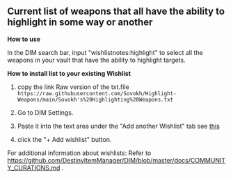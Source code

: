 ## Current list of weapons that all have the ability to highlight in some way or another ##

**How to use**

In the DIM search bar, input "wishlistnotes:highlight" to select all the weapons in your vault that have the ability to highlight targets.


**How to install list to your existing Wishlist**

1. copy the link Raw version of the txt.file  
``https://raw.githubusercontent.com/Sovokh/Highlight-Weapons/main/Sovokh's%20Highlighting%20Weapons.txt``

2. Go to DIM Settings.
3. Paste it into the text area under the "Add another Wishlist" tab see [this](https://imgur.com/ISEmfHP)
4. click the "+ Add wishlist" button.

For additional information about wishlists:
Refer to https://github.com/DestinyItemManager/DIM/blob/master/docs/COMMUNITY_CURATIONS.md .

